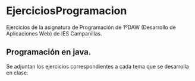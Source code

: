 # EjerciciosProgramacion

Ejercicios de la asignatura de Programación de 1ºDAW (Desarrollo de Aplicaciones Web) de IES Campanillas.

## Programación en java.
Se adjuntan los ejercicios correspondientes a cada tema que se desarrolla en clase.
